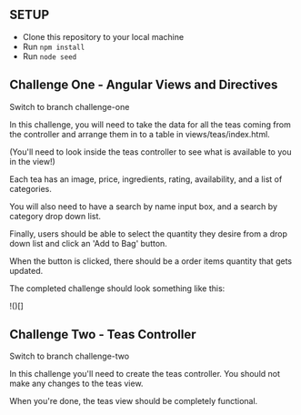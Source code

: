 ## SETUP

- Clone this repository to your local machine
- Run `npm install`
- Run `node seed`

## Challenge One - Angular Views and Directives

Switch to branch challenge-one

In this challenge, you will need to take the data for all the teas coming from the controller and arrange them in to a table in views/teas/index.html.

(You'll need to look inside the teas controller to see what is available to you in the view!)

Each tea has an image, price, ingredients, rating, availability, and a list of categories.

You will also need to have a search by name input box, and a search by category drop down list.

Finally, users should be able to select the quantity they desire from a drop down list and click an 'Add to Bag' button.

When the button is clicked, there should be a order items quantity that gets updated.

The completed challenge should look something like this:

!()[]

## Challenge Two - Teas Controller

Switch to branch challenge-two

In this challenge you'll need to create the teas controller.  You should not make any changes to the teas view.

When you're done, the teas view should be completely functional.
